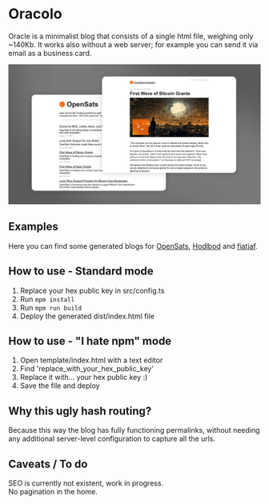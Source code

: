 # Oracolo

Oracle is a minimalist blog that consists of a single html file, weighing only ~140Kb. It works also without a web server; for example you can send it via email as a business card.

![Oracolo preview](docs/oracolo.jpg)

## Examples
Here you can find some generated blogs for [OpenSats](https://raw.githack.com/dtonon/oracolo/master/examples/opensats.html), [Hodlbod](https://raw.githack.com/dtonon/oracolo/master/examples/hodlbod.html) and [fiatjaf](https://raw.githack.com/dtonon/oracolo/master/examples/fiatjaf.html).

## How to use - Standard mode

1) Replace your hex public key in src/config.ts
2) Run `mpm install`
3) Run `mpm run build`
4) Deploy the generated dist/index.html file

## How to use - "I hate npm" mode

1) Open template/index.html with a text editor
2) Find 'replace_with_your_hex_public_key'
3) Replace it with... your hex public key :)
4) Save the file and deploy

## Why this ugly hash routing?

Because this way the blog has fully functioning permalinks, without needing any additional server-level configuration to capture all the urls.

## Caveats / To do

SEO is currently not existent, work in progress.  
No pagination in the home.